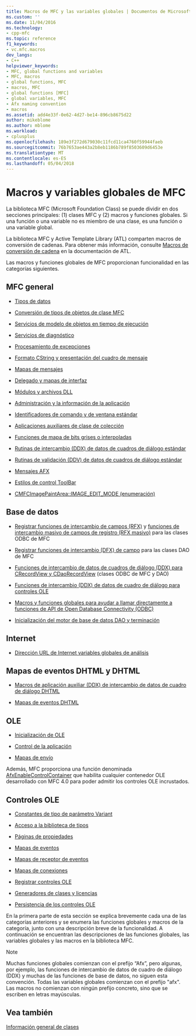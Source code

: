 ```yaml
---
title: Macros de MFC y las variables globales | Documentos de Microsoft
ms.custom: ''
ms.date: 11/04/2016
ms.technology:
- cpp-mfc
ms.topic: reference
f1_keywords:
- vc.mfc.macros
dev_langs:
- C++
helpviewer_keywords:
- MFC, global functions and variables
- MFC, macros
- global functions, MFC
- macros, MFC
- global functions [MFC]
- global variables, MFC
- Afx naming convention
- macros
ms.assetid: add4e33f-0e62-4d27-be14-896cb8675d22
author: mikeblome
ms.author: mblome
ms.workload:
- cplusplus
ms.openlocfilehash: 189e3f272d679030c11fcd11ca4760f59944faeb
ms.sourcegitcommit: 76b7653ae443a2b8eb1186b789f8503609d6453e
ms.translationtype: MT
ms.contentlocale: es-ES
ms.lasthandoff: 05/04/2018
---
```

# <a name="mfc-macros-and-globals"></a>Macros y variables globales de MFC
La biblioteca MFC (Microsoft Foundation Class) se puede dividir en dos secciones principales: (1) clases MFC y (2) macros y funciones globales. Si una función o una variable no es miembro de una clase, es una función o una variable global.  
  
 La biblioteca MFC y Active Template Library (ATL) comparten macros de conversión de cadenas. Para obtener más información, consulte [Macros de conversión de cadena](../../atl/reference/string-conversion-macros.md) en la documentación de ATL.  
  
 Las macros y funciones globales de MFC proporcionan funcionalidad en las categorías siguientes.  
  
## <a name="general-mfc"></a>MFC general  
  
-   [Tipos de datos](data-types-mfc.md)  
  
-   [Conversión de tipos de objetos de clase MFC](type-casting-of-mfc-class-objects.md)  
  
-   [Servicios de modelo de objetos en tiempo de ejecución](run-time-object-model-services.md)  
  
-   [Servicios de diagnóstico](diagnostic-services.md)  
  
-   [Procesamiento de excepciones](exception-processing.md)  
  
-   [Formato CString y presentación del cuadro de mensaje](cstring-formatting-and-message-box-display.md)  
  
-   [Mapas de mensajes](message-map-macros-mfc.md)  

-   [Delegado y mapas de interfaz](delegate-and-interface-maps.md)

-   [Módulos y archivos DLL](extension-dll-macros.md)
  
-   [Administración y la información de la aplicación](application-information-and-management.md)  
  
-   [Identificadores de comando y de ventana estándar](standard-command-and-window-ids.md)  
  
-   [Aplicaciones auxiliares de clase de colección](collection-class-helpers.md)  
  
-   [Funciones de mapa de bits grises o interpoladas](gray-and-dithered-bitmap-functions.md)  
  
-   [Rutinas de intercambio (DDX) de datos de cuadros de diálogo estándar](standard-dialog-data-exchange-routines.md)  
  
-   [Rutinas de validación (DDV) de datos de cuadros de diálogo estándar](standard-dialog-data-validation-routines.md)  
  
-   [Mensajes AFX](afx-messages.md)  
  
-   [Estilos de control ToolBar](toolbar-control-styles.md)  
  
-   [CMFCImagePaintArea::IMAGE_EDIT_MODE (enumeración)](cmfcimagepaintarea-image-edit-mode-enumeration.md)  

  
## <a name="database"></a>Base de datos  
  
-   [Registrar funciones de intercambio de campos (RFX)](record-field-exchange-functions.md) y [funciones de intercambio masivo de campos de registro (RFX masivo)](record-field-exchange-functions.md) para las clases ODBC de MFC  
  
-   [Registrar funciones de intercambio (DFX) de campo](record-field-exchange-functions.md) para las clases DAO de MFC  
  
-   [Funciones de intercambio de datos de cuadros de diálogo (DDX) para CRecordView y CDaoRecordView](dialog-data-exchange-functions-for-crecordview-and-cdaorecordview.md) (clases ODBC de MFC y DAO)  
  
-   [Funciones de intercambio (DDX) de datos de cuadro de diálogo para controles OLE](dialog-data-exchange-functions-for-ole-controls.md)  
  
-   [Macros y funciones globales para ayudar a llamar directamente a funciones de API de Open Database Connectivity (ODBC)](database-macros-and-globals.md)  
  
-   [Inicialización del motor de base de datos DAO y terminación](dao-database-engine-initialization-and-termination.md)  
  
## <a name="internet"></a>Internet  
  
-   [Dirección URL de Internet variables globales de análisis](internet-url-parsing-globals.md)  
  
## <a name="dhtml--dhtml-event-maps"></a>Mapas de eventos DHTML y DHTML  
  
-   [Macros de aplicación auxiliar (DDX) de intercambio de datos de cuadro de diálogo DHTML](ddx-dhtml-helper-macros.md)  
  
-   [Mapas de eventos DHTML](dhtml-event-maps.md)  
  
## <a name="ole"></a>OLE  
  
-   [Inicialización de OLE](ole-initialization.md)  
  
-   [Control de la aplicación](application-control.md)  
  
-   [Mapas de envío](dispatch-maps.md)  
  
 Además, MFC proporciona una función denominada [AfxEnableControlContainer](ole-initialization.md#afxenablecontrolcontainer) que habilita cualquier contenedor OLE desarrollado con MFC 4.0 para poder admitir los controles OLE incrustados.  
  
## <a name="ole-controls"></a>Controles OLE  
  
-   [Constantes de tipo de parámetro Variant](variant-parameter-type-constants.md)  
  
-   [Acceso a la biblioteca de tipos](type-library-access.md)  
  
-   [Páginas de propiedades](property-pages-mfc.md)  
  
-   [Mapas de eventos](event-maps.md)  
  
-   [Mapas de receptor de eventos](event-sink-maps.md)  
  
-   [Mapas de conexiones](connection-maps.md)  
  
-   [Registrar controles OLE](registering-ole-controls.md)  
  
-   [Generadores de clases y licencias](class-factories-and-licensing.md)  
  
-   [Persistencia de los controles OLE](persistence-of-ole-controls.md)  
  
 En la primera parte de esta sección se explica brevemente cada una de las categorías anteriores y se enumera las funciones globales y macros de la categoría, junto con una descripción breve de la funcionalidad. A continuación se encuentran las descripciones de las funciones globales, las variables globales y las macros en la biblioteca MFC.  
  
> [!NOTE]
>  Muchas funciones globales comienzan con el prefijo “Afx”, pero algunas, por ejemplo, las funciones de intercambio de datos de cuadro de diálogo (DDX) y muchas de las funciones de base de datos, no siguen esta convención. Todas las variables globales comienzan con el prefijo "afx". Las macros no comienzan con ningún prefijo concreto, sino que se escriben en letras mayúsculas.  
  
## <a name="see-also"></a>Vea también  
 [Información general de clases](../../mfc/class-library-overview.md)



